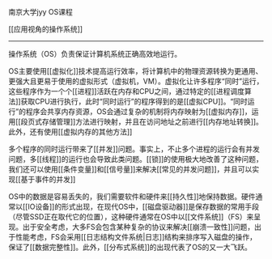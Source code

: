 南京大学jyy OS课程

[[应用视角的操作系统]]

----

操作系统（OS）负责保证计算机系统正确高效地运行。

OS主要使用[[虚拟化]]技术提高运行效率，将计算机中的物理资源转换为更通用、更强大且更易于使用的虚拟形式（虚拟机，VM）。虚拟化让许多程序“同时”运行，这些程序作为一个个[[进程]]活跃在内存和CPU之间，通过特定的[[进程调度算法]]获取CPU进行执行，此时“同时运行”的程序得到的是[[虚拟CPU]]。“同时运行”的程序会共享内存资源，OS会通过复杂的机制将内存映射为[[虚拟内存]]，运用[[段页式存储管理]]方法进行映射，并且在访问地址之前进行[[内存地址转换]]。此外，还有使用[[虚拟内存的其他方法]]

多个程序的同时运行带来了[[并发]]问题。事实上，不止多个进程的运行会有并发问题，多[[线程]]的运行也会导致此类问题。[[锁]]的使用极大地改善了这种问题，我们还可以使用[[条件变量]]和[[信号量]]来解决[[常见的并发问题]]，并且可以实现[[基于事件的并发]]

OS中的数据是容易丢失的，我们需要软件和硬件来[[持久性]]地保持数据。硬件通常以[[IO设备]]的形式出现，在现代OS中，[[磁盘驱动器]]是保存数据的常用手段（尽管SSD正在取代它的位置），这种硬件通常在OS中以[[文件系统]]（FS）来呈现。出于安全考虑，大多FS会包含某种复杂的协议来解决[[崩溃一致性]]问题，出于性能考虑，FS会采用[[日志结构文件系统|日志]]结构来排序写入磁盘的操作，保证了[[数据完整性]]。此外，[[分布式系统]]的出现代表了OS的又一大飞跃。

